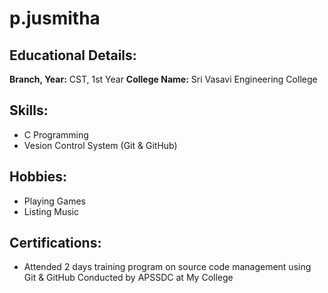 # p.jusmitha
## Educational Details:
**Branch, Year:** CST, 1st Year
**College Name:** Sri Vasavi Engineering College
## Skills:
- C Programming
- Vesion Control System (Git & GitHub)
## Hobbies:
- Playing Games
- Listing Music
## Certifications:
- Attended 2 days training program on source code management using Git & GitHub Conducted by APSSDC at My College
